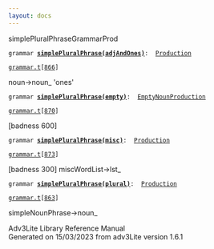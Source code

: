```yaml
---
layout: docs
---
```

<span class="title">simplePluralPhrase</span><span class="type">GrammarProd</span>

`grammar `**[`simplePluralPhrase(adjAndOnes)`](../object/simplePluralPhrase(adjAndOnes).html)**` :   `[`Production`](../object/Production.html)

[`grammar.t`](../file/grammar.t.html)`[`[`866`](../source/grammar.t.html#866)`]`



noun-\>noun\_ 'ones'  



`grammar `**[`simplePluralPhrase(empty)`](../object/simplePluralPhrase(empty).html)**` :   `[`EmptyNounProduction`](../object/EmptyNounProduction.html)

[`grammar.t`](../file/grammar.t.html)`[`[`870`](../source/grammar.t.html#870)`]`



\[badness 600\]



`grammar `**[`simplePluralPhrase(misc)`](../object/simplePluralPhrase(misc).html)**` :   `[`Production`](../object/Production.html)

[`grammar.t`](../file/grammar.t.html)`[`[`873`](../source/grammar.t.html#873)`]`



\[badness 300\] miscWordList-\>lst\_



`grammar `**[`simplePluralPhrase(plural)`](../object/simplePluralPhrase(plural).html)**` :   `[`Production`](../object/Production.html)

[`grammar.t`](../file/grammar.t.html)`[`[`863`](../source/grammar.t.html#863)`]`



simpleNounPhrase-\>noun\_





Adv3Lite Library Reference Manual  
Generated on 15/03/2023 from adv3Lite version 1.6.1


